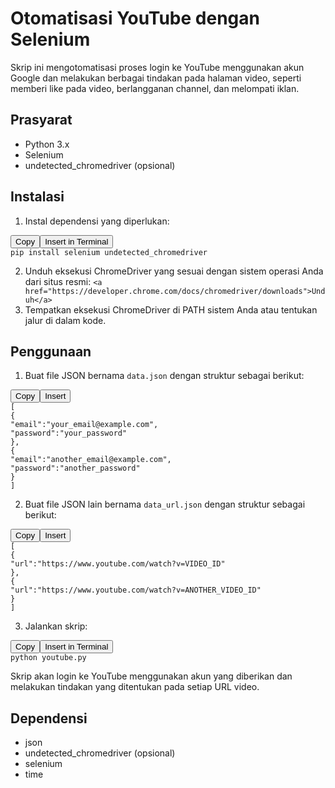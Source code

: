 # Otomatisasi YouTube dengan Selenium

Skrip ini mengotomatisasi proses login ke YouTube menggunakan akun Google dan melakukan berbagai tindakan pada halaman video, seperti memberi like pada video, berlangganan channel, dan melompati iklan.

## Prasyarat

* Python 3.x
* Selenium
* undetected_chromedriver (opsional)

## Instalasi

1. Instal dependensi yang diperlukan:

<pre><div class="my-2 language-shell relative mt-6 border-[1px] border-gray-700" aria-label="highlighted-code-my-2 language-shell"><div class="absolute right-2 top-0 z-50 flex w-min -translate-y-3/4 flex-row space-x-1 rounded border border-gray-500/30 bg-editor-content-area"><button data-tooltip="Copied!" class="relative z-10 rounded px-2 py-1 text-xs whitespace-nowrap text-white hover:bg-gray-500/10 cursor-pointer disabled:cursor-not-allowed after:absolute after:-bottom-1 after:left-2/4 after:-translate-x-1/2 after:translate-y-full after:rounded after:bg-black after:px-1 after:py-0.5 after:text-xs after:text-white after:opacity-0 transition-opacity after:duration-200 after:content-[attr(data-tooltip)]">Copy</button><button data-tooltip="Inserted!" class="relative z-10 rounded px-2 py-1 text-xs whitespace-nowrap text-white hover:bg-gray-500/10 cursor-pointer disabled:cursor-not-allowed after:absolute after:-bottom-1 after:left-2/4 after:-translate-x-1/2 after:translate-y-full after:rounded after:bg-black after:px-1 after:py-0.5 after:text-xs after:text-white after:opacity-0 transition-opacity after:duration-200 after:content-[attr(data-tooltip)]">Insert in Terminal</button></div><div class="w-full overflow-x-auto"><div><code class="language-shell"><span>pip </span><span class="token">install</span><span> selenium undetected_chromedriver</span></code></div></div></div></pre>

2. Unduh eksekusi ChromeDriver yang sesuai dengan sistem operasi Anda dari situs resmi: `<a href="https://developer.chrome.com/docs/chromedriver/downloads">Unduh</a>`
3. Tempatkan eksekusi ChromeDriver di PATH sistem Anda atau tentukan jalur di dalam kode.

## Penggunaan

1. Buat file JSON bernama `data.json` dengan struktur sebagai berikut:

<pre><div class="my-2 language-json relative mt-6 border-[1px] border-gray-700" aria-label="highlighted-code-my-2 language-json"><div class="absolute right-2 top-0 z-50 flex w-min -translate-y-3/4 flex-row space-x-1 rounded border border-gray-500/30 bg-editor-content-area"><button data-tooltip="Copied!" class="relative z-10 rounded px-2 py-1 text-xs whitespace-nowrap text-white hover:bg-gray-500/10 cursor-pointer disabled:cursor-not-allowed after:absolute after:-bottom-1 after:left-2/4 after:-translate-x-1/2 after:translate-y-full after:rounded after:bg-black after:px-1 after:py-0.5 after:text-xs after:text-white after:opacity-0 transition-opacity after:duration-200 after:content-[attr(data-tooltip)]">Copy</button><button data-tooltip="Inserted!" class="relative z-10 rounded px-2 py-1 text-xs whitespace-nowrap text-white hover:bg-gray-500/10 cursor-pointer disabled:cursor-not-allowed after:absolute after:-bottom-1 after:left-2/4 after:-translate-x-1/2 after:translate-y-full after:rounded after:bg-black after:px-1 after:py-0.5 after:text-xs after:text-white after:opacity-0 transition-opacity after:duration-200 after:content-[attr(data-tooltip)]">Insert</button></div><div class="w-full overflow-x-auto"><div><code class="language-json"><span class="token">[</span><span>
</span><span></span><span class="token">{</span><span>
</span><span></span><span class="token">"email"</span><span class="token">:</span><span></span><span class="token">"your_email@example.com"</span><span class="token">,</span><span>
</span><span></span><span class="token">"password"</span><span class="token">:</span><span></span><span class="token">"your_password"</span><span>
</span><span></span><span class="token">}</span><span class="token">,</span><span>
</span><span></span><span class="token">{</span><span>
</span><span></span><span class="token">"email"</span><span class="token">:</span><span></span><span class="token">"another_email@example.com"</span><span class="token">,</span><span>
</span><span></span><span class="token">"password"</span><span class="token">:</span><span></span><span class="token">"another_password"</span><span>
</span><span></span><span class="token">}</span><span>
</span><span></span><span class="token">]</span></code></div></div></div></pre>

2. Buat file JSON lain bernama `data_url.json` dengan struktur sebagai berikut:

<pre><div class="my-2 language-json relative mt-6 border-[1px] border-gray-700" aria-label="highlighted-code-my-2 language-json"><div class="absolute right-2 top-0 z-50 flex w-min -translate-y-3/4 flex-row space-x-1 rounded border border-gray-500/30 bg-editor-content-area"><button data-tooltip="Copied!" class="relative z-10 rounded px-2 py-1 text-xs whitespace-nowrap text-white hover:bg-gray-500/10 cursor-pointer disabled:cursor-not-allowed after:absolute after:-bottom-1 after:left-2/4 after:-translate-x-1/2 after:translate-y-full after:rounded after:bg-black after:px-1 after:py-0.5 after:text-xs after:text-white after:opacity-0 transition-opacity after:duration-200 after:content-[attr(data-tooltip)]">Copy</button><button data-tooltip="Inserted!" class="relative z-10 rounded px-2 py-1 text-xs whitespace-nowrap text-white hover:bg-gray-500/10 cursor-pointer disabled:cursor-not-allowed after:absolute after:-bottom-1 after:left-2/4 after:-translate-x-1/2 after:translate-y-full after:rounded after:bg-black after:px-1 after:py-0.5 after:text-xs after:text-white after:opacity-0 transition-opacity after:duration-200 after:content-[attr(data-tooltip)]">Insert</button></div><div class="w-full overflow-x-auto"><div><code class="language-json"><span class="token">[</span><span>
</span><span></span><span class="token">{</span><span>
</span><span></span><span class="token">"url"</span><span class="token">:</span><span></span><span class="token">"https://www.youtube.com/watch?v=VIDEO_ID"</span><span>
</span><span></span><span class="token">}</span><span class="token">,</span><span>
</span><span></span><span class="token">{</span><span>
</span><span></span><span class="token">"url"</span><span class="token">:</span><span></span><span class="token">"https://www.youtube.com/watch?v=ANOTHER_VIDEO_ID"</span><span>
</span><span></span><span class="token">}</span><span>
</span><span></span><span class="token">]</span></code></div></div></div></pre>

3. Jalankan skrip:

<pre><div class="my-2 language-shell relative mt-6 border-[1px] border-gray-700" aria-label="highlighted-code-my-2 language-shell"><div class="absolute right-2 top-0 z-50 flex w-min -translate-y-3/4 flex-row space-x-1 rounded border border-gray-500/30 bg-editor-content-area"><button data-tooltip="Copied!" class="relative z-10 rounded px-2 py-1 text-xs whitespace-nowrap text-white hover:bg-gray-500/10 cursor-pointer disabled:cursor-not-allowed after:absolute after:-bottom-1 after:left-2/4 after:-translate-x-1/2 after:translate-y-full after:rounded after:bg-black after:px-1 after:py-0.5 after:text-xs after:text-white after:opacity-0 transition-opacity after:duration-200 after:content-[attr(data-tooltip)]">Copy</button><button data-tooltip="Inserted!" class="relative z-10 rounded px-2 py-1 text-xs whitespace-nowrap text-white hover:bg-gray-500/10 cursor-pointer disabled:cursor-not-allowed after:absolute after:-bottom-1 after:left-2/4 after:-translate-x-1/2 after:translate-y-full after:rounded after:bg-black after:px-1 after:py-0.5 after:text-xs after:text-white after:opacity-0 transition-opacity after:duration-200 after:content-[attr(data-tooltip)]">Insert in Terminal</button></div><div class="w-full overflow-x-auto"><div><code class="language-shell"><span>python youtube.py</span></code></div></div></div></pre>

Skrip akan login ke YouTube menggunakan akun yang diberikan dan melakukan tindakan yang ditentukan pada setiap URL video.

## Dependensi

* json
* undetected_chromedriver (opsional)
* selenium
* time
